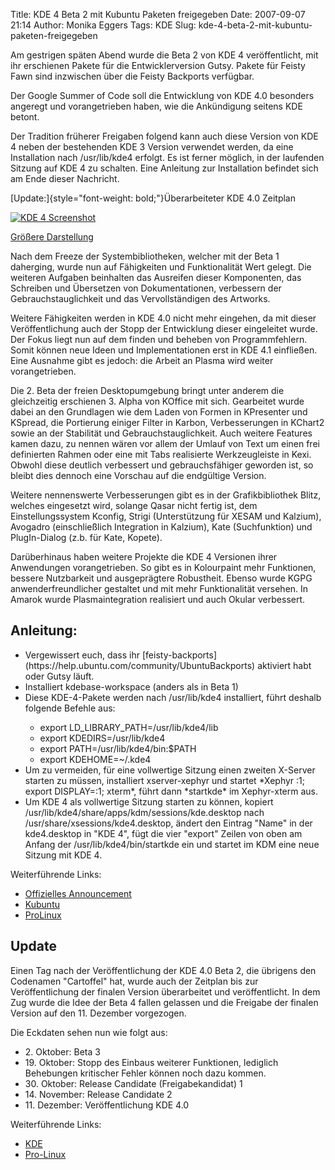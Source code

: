 Title: KDE 4 Beta 2 mit Kubuntu Paketen freigegeben
Date: 2007-09-07 21:14
Author: Monika Eggers
Tags: KDE
Slug: kde-4-beta-2-mit-kubuntu-paketen-freigegeben

Am gestrigen späten Abend wurde die Beta 2 von KDE 4 veröffentlicht, mit
ihr erschienen Pakete für die Entwicklerversion Gutsy. Pakete für Feisty
Fawn sind inzwischen über die Feisty Backports verfügbar.


Der Google Summer of Code soll die Entwicklung von KDE 4.0 besonders
angeregt und vorangetrieben haben, wie die Ankündigung seitens KDE
betont.


Der Tradition früherer Freigaben folgend kann auch diese Version von KDE
4 neben der bestehenden KDE 3 Version verwendet werden, da eine
Installation nach /usr/lib/kde4 erfolgt. Es ist ferner möglich, in der
laufenden Sitzung auf KDE 4 zu schalten. Eine Anleitung zur Installation
befindet sich am Ende dieser Nachricht.


[Update:]{style="font-weight: bold;"}Überarbeiteter KDE 4.0 Zeitplan


<!--break--><!--break-->

<a href="http://kde.org/announcements/announce_4.0-beta2/desktop-plasma-big.png">![KDE
4
Screenshot](http://kde.org/announcements/announce_4.0-beta2/desktop-plasma-small.png)  

Größere Darstellung</a>


Nach dem Freeze der Systembibliotheken, welcher mit der Beta 1
daherging, wurde nun auf Fähigkeiten und Funktionalität Wert gelegt. Die
weiteren Aufgaben beinhalten das Ausreifen dieser Komponenten, das
Schreiben und Übersetzen von Dokumentationen, verbessern der
Gebrauchstauglichkeit und das Vervollständigen des Artworks.


Weitere Fähigkeiten werden in KDE 4.0 nicht mehr eingehen, da mit dieser
Veröffentlichung auch der Stopp der Entwicklung dieser eingeleitet
wurde. Der Fokus liegt nun auf dem finden und beheben von
Programmfehlern. Somit können neue Ideen und Implementationen erst in
KDE 4.1 einfließen. Eine Ausnahme gibt es jedoch: die Arbeit an Plasma
wird weiter vorangetrieben.


Die 2. Beta der freien Desktopumgebung bringt unter anderem die
gleichzeitig erschienen 3. Alpha von KOffice mit sich. Gearbeitet wurde
dabei an den Grundlagen wie dem Laden von Formen in KPresenter und
KSpread, die Portierung einiger Filter in Karbon, Verbesserungen in
KChart2 sowie an der Stabilität und Gebrauchstauglichkeit. Auch weitere
Features kamen dazu, zu nennen wären vor allem der Umlauf von Text um
einen frei definierten Rahmen oder eine mit Tabs realisierte
Werkzeugleiste in Kexi. Obwohl diese deutlich verbessert und
gebrauchsfähiger geworden ist, so bleibt dies dennoch eine Vorschau auf
die endgültige Version.


Weitere nennenswerte Verbesserungen gibt es in der Grafikbibliothek
Blitz, welches eingesetzt wird, solange Qasar nicht fertig ist, dem
Einstellungssystem Kconfig, Strigi (Unterstützung für XESAM und
Kalzium), Avogadro (einschließlich Integration in Kalzium), Kate
(Suchfunktion) und PlugIn-Dialog (z.b. für Kate, Kopete).


Darüberhinaus haben weitere Projekte die KDE 4 Versionen ihrer
Anwendungen vorangetrieben. So gibt es in Kolourpaint mehr Funktionen,
bessere Nutzbarkeit und ausgeprägtere Robustheit. Ebenso wurde KGPG
anwenderfreundlicher gestaltet und mit mehr Funktionalität versehen. In
Amarok wurde Plasmaintegration realisiert und auch Okular verbessert.


Anleitung:
----------


<ul>


<li>
Vergewissert euch, dass ihr
[feisty-backports](https://help.ubuntu.com/community/UbuntuBackports)
aktiviert habt oder Gutsy läuft.

</li>


<li>
Installiert kdebase-workspace (anders als in Beta 1)

</li>


<li>
Diese KDE-4-Pakete werden nach /usr/lib/kde4 installiert, führt deshalb
folgende Befehle aus:

</li>

-   export LD\_LIBRARY\_PATH=/usr/lib/kde4/lib
-   export KDEDIRS=/usr/lib/kde4
-   export PATH=/usr/lib/kde4/bin:\$PATH
-   export KDEHOME=\~/.kde4



<li>
Um zu vermeiden, für eine vollwertige Sitzung einen zweiten X-Server
starten zu müssen, installiert xserver-xephyr und startet *Xephyr :1;
export DISPLAY=:1; xterm*, führt dann *startkde* im Xephyr-xterm aus.

</li>


<li>
Um KDE 4 als vollwertige Sitzung starten zu können, kopiert
/usr/lib/kde4/share/apps/kdm/sessions/kde.desktop nach
/usr/share/xsessions/kde4.desktop, ändert den Eintrag "Name" in der
kde4.desktop in "KDE 4", fügt die vier "export" Zeilen von oben am
Anfang der /usr/lib/kde4/bin/startkde ein und startet im KDM eine neue
Sitzung mit KDE 4.

</li>


</ul>


Weiterführende Links:


-   [Offizielles
    Announcement](http://kde.org/announcements/announce-4.0-beta2.php)
-   [Kubuntu](http://kubuntu.org/announcements/kde4-beta2.php)
-   [ProLinux](http://www.pro-linux.de/news/2007/11694.html)


Update
------


Einen Tag nach der Veröffentlichung der KDE 4.0 Beta 2, die übrigens den
Codenamen "Cartoffel" hat, wurde auch der Zeitplan bis zur
Veröffentlichung der finalen Version überarbeitet und veröffentlicht. In
dem Zug wurde die Idee der Beta 4 fallen gelassen und die Freigabe der
finalen Version auf den 11. Dezember vorgezogen.


Die Eckdaten sehen nun wie folgt aus:


-   2\. Oktober: Beta 3
-   19\. Oktober: Stopp des Einbaus weiterer Funktionen, lediglich Behebungen
    kritischer Fehler können noch dazu kommen.
-   30\. Oktober: Release Candidate (Freigabekandidat) 1
-   14\. November: Release Candidate 2
-   11\. Dezember: Veröffentlichung KDE 4.0


Weiterführende Links:


-   [KDE](http://dot.kde.org/1189160442/)
-   [Pro-Linux](http://www.pro-linux.de/news/2007/11700.html)



